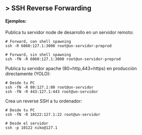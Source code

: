 ## > SSH Reverse Forwarding
#### Ejemplos:
<p>Publica tu servidor node de desarrollo en un servidor remoto:</p>

```
# Forward, con shell spawning
ssh -R 6060:127.1:3000 root@un-servidor-preprod

# Forward, sin shell spawning
ssh -fN -R 6060:127.1:3000 root@un-servidor-preprod
```

<p>Publica tu servidor apache (80=http,443=https) en producción directamente (YOLO):</p>

```
# Desde tu PC
ssh -fN -R 80:127.1:80 root@un-servidor
ssh -fN -R 443:127.1:443 root@un-servidor
```

<p>Crea un reverse SSH a tu ordenador:</p>

```
# Desde tu PC
ssh -fN -R 10122:127.1:22 root@un-servidor

# Desde el servidor
ssh -p 10122 niko@127.1
```
